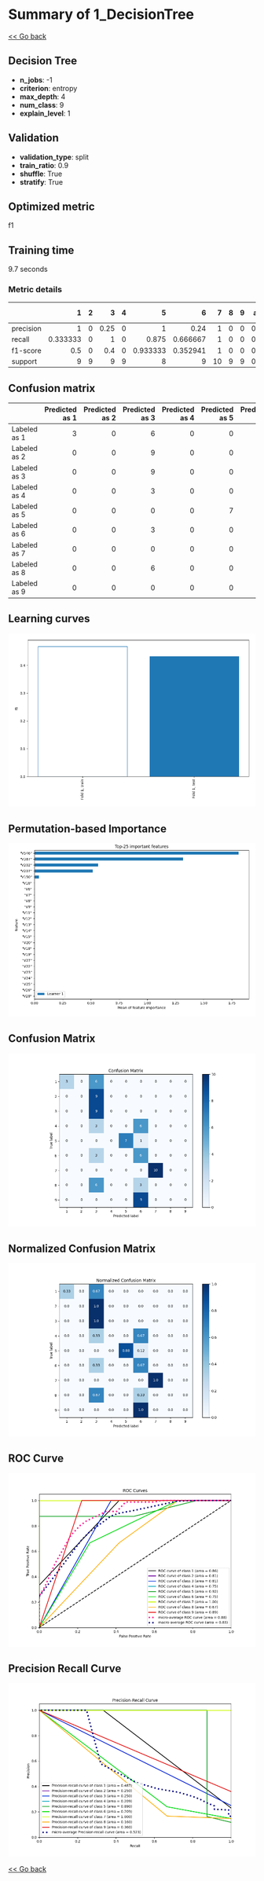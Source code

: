 # Summary of 1_DecisionTree

[<< Go back](../README.md)


## Decision Tree
- **n_jobs**: -1
- **criterion**: entropy
- **max_depth**: 4
- **num_class**: 9
- **explain_level**: 1

## Validation
 - **validation_type**: split
 - **train_ratio**: 0.9
 - **shuffle**: True
 - **stratify**: True

## Optimized metric
f1

## Training time

9.7 seconds

### Metric details
|           |        1 |   2 |    3 |   4 |        5 |        6 |   7 |   8 |   9 |   accuracy |   macro avg |   weighted avg |   logloss |
|:----------|---------:|----:|-----:|----:|---------:|---------:|----:|----:|----:|-----------:|------------:|---------------:|----------:|
| precision | 1        |   0 | 0.25 |   0 | 1        | 0.24     |   1 |   0 |   0 |   0.432099 |    0.387778 |       0.387778 |   1.30713 |
| recall    | 0.333333 |   0 | 1    |   0 | 0.875    | 0.666667 |   1 |   0 |   0 |   0.432099 |    0.430556 |       0.432099 |   1.30713 |
| f1-score  | 0.5      |   0 | 0.4  |   0 | 0.933333 | 0.352941 |   1 |   0 |   0 |   0.432099 |    0.354031 |       0.354854 |   1.30713 |
| support   | 9        |   9 | 9    |   9 | 8        | 9        |  10 |   9 |   9 |   0.432099 |   81        |      81        |   1.30713 |


## Confusion matrix
|              |   Predicted as 1 |   Predicted as 2 |   Predicted as 3 |   Predicted as 4 |   Predicted as 5 |   Predicted as 6 |   Predicted as 7 |   Predicted as 8 |   Predicted as 9 |
|:-------------|-----------------:|-----------------:|-----------------:|-----------------:|-----------------:|-----------------:|-----------------:|-----------------:|-----------------:|
| Labeled as 1 |                3 |                0 |                6 |                0 |                0 |                0 |                0 |                0 |                0 |
| Labeled as 2 |                0 |                0 |                9 |                0 |                0 |                0 |                0 |                0 |                0 |
| Labeled as 3 |                0 |                0 |                9 |                0 |                0 |                0 |                0 |                0 |                0 |
| Labeled as 4 |                0 |                0 |                3 |                0 |                0 |                6 |                0 |                0 |                0 |
| Labeled as 5 |                0 |                0 |                0 |                0 |                7 |                1 |                0 |                0 |                0 |
| Labeled as 6 |                0 |                0 |                3 |                0 |                0 |                6 |                0 |                0 |                0 |
| Labeled as 7 |                0 |                0 |                0 |                0 |                0 |                0 |               10 |                0 |                0 |
| Labeled as 8 |                0 |                0 |                6 |                0 |                0 |                3 |                0 |                0 |                0 |
| Labeled as 9 |                0 |                0 |                0 |                0 |                0 |                9 |                0 |                0 |                0 |

## Learning curves
![Learning curves](learning_curves.png)

## Permutation-based Importance
![Permutation-based Importance](permutation_importance.png)
## Confusion Matrix

![Confusion Matrix](confusion_matrix.png)


## Normalized Confusion Matrix

![Normalized Confusion Matrix](confusion_matrix_normalized.png)


## ROC Curve

![ROC Curve](roc_curve.png)


## Precision Recall Curve

![Precision Recall Curve](precision_recall_curve.png)



[<< Go back](../README.md)
